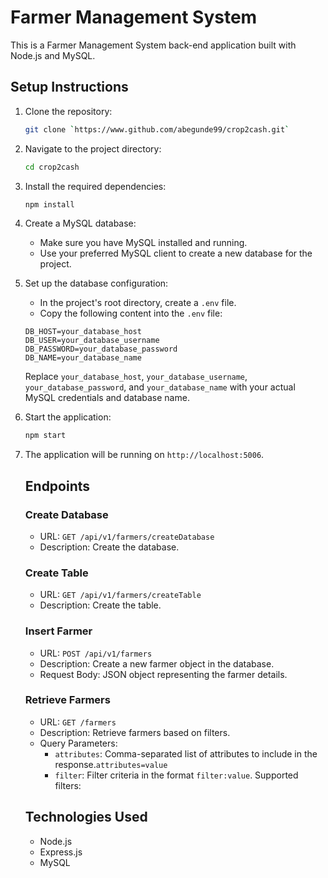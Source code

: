 # Farmer Management System

This is a Farmer Management System back-end application built with Node.js and MySQL.

## Setup Instructions

1. Clone the repository:

    ```bash
    git clone `https://www.github.com/abegunde99/crop2cash.git`
    ```

2. Navigate to the project directory:
    ```bash
    cd crop2cash
    ```

3. Install the required dependencies:

    ```bash
    npm install
    ```

4. Create a MySQL database:

    - Make sure you have MySQL installed and running.
    - Use your preferred MySQL client to create a new database for the project.

5. Set up the database configuration:

    - In the project's root directory, create a `.env` file.
    - Copy the following content into the `.env` file:

    ```
    DB_HOST=your_database_host
    DB_USER=your_database_username
    DB_PASSWORD=your_database_password
    DB_NAME=your_database_name
    ```

     Replace `your_database_host`, `your_database_username`, `your_database_password`, and `your_database_name` with your actual MySQL credentials and database name.

6. Start the application:
    
    ```bash
    npm start
    ```
    

7. The application will be running on `http://localhost:5006`.

    ## Endpoints
    ### Create Database
    - URL: `GET /api/v1/farmers/createDatabase`
    - Description: Create the database.

    ### Create Table
    - URL: `GET /api/v1/farmers/createTable`
    - Description: Create the table.


    ### Insert Farmer

    - URL: `POST /api/v1/farmers`
    - Description: Create a new farmer object in the database.
    - Request Body: JSON object representing the farmer details.

    ### Retrieve Farmers

    - URL: `GET /farmers`
    - Description: Retrieve farmers based on filters.
    - Query Parameters:
        - `attributes`: Comma-separated list of attributes to include in the response.`attributes=value`
        - `filter`: Filter criteria in the format `filter:value`. Supported filters:

    ## Technologies Used

    - Node.js
    - Express.js
    - MySQL




